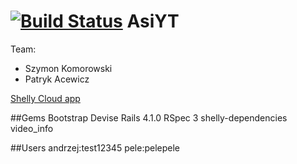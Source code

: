 [![Build Status](https://travis-ci.org/pacewicz/AsiYT.svg?branch=master)](https://travis-ci.org/pacewicz/AsiYT)
AsiYT
=====

Team:

- Szymon Komorowski
- Patryk Acewicz

[Shelly Cloud app](http://asiyt.shellyapp.com/)

##Gems
    Bootstrap
    Devise
    Rails 4.1.0
    RSpec 3
    shelly-dependencies
    video_info
    
##Users
    andrzej:test12345
    pele:pelepele